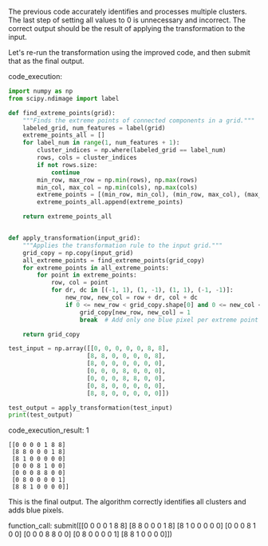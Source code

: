 The previous code accurately identifies and processes multiple clusters. The last step of setting all values to 0 is unnecessary and incorrect.  The correct output should be the result of applying the transformation to the input.

Let's re-run the transformation using the improved code, and then submit that as the final output.


code_execution:
```python
import numpy as np
from scipy.ndimage import label

def find_extreme_points(grid):
    """Finds the extreme points of connected components in a grid."""
    labeled_grid, num_features = label(grid)
    extreme_points_all = []
    for label_num in range(1, num_features + 1):
        cluster_indices = np.where(labeled_grid == label_num)
        rows, cols = cluster_indices
        if not rows.size:
            continue
        min_row, max_row = np.min(rows), np.max(rows)
        min_col, max_col = np.min(cols), np.max(cols)
        extreme_points = [(min_row, min_col), (min_row, max_col), (max_row, min_col), (max_row, max_col)]
        extreme_points_all.append(extreme_points)

    return extreme_points_all


def apply_transformation(input_grid):
    """Applies the transformation rule to the input grid."""
    grid_copy = np.copy(input_grid)
    all_extreme_points = find_extreme_points(grid_copy)
    for extreme_points in all_extreme_points:
        for point in extreme_points:
            row, col = point
            for dr, dc in [(-1, 1), (1, -1), (1, 1), (-1, -1)]:
                new_row, new_col = row + dr, col + dc
                if 0 <= new_row < grid_copy.shape[0] and 0 <= new_col < grid_copy.shape[1] and grid_copy[new_row, new_col] == 0:
                    grid_copy[new_row, new_col] = 1
                    break  # Add only one blue pixel per extreme point

    return grid_copy

test_input = np.array([[0, 0, 0, 0, 0, 8, 8],
                      [8, 8, 0, 0, 0, 0, 8],
                      [8, 0, 0, 0, 0, 0, 0],
                      [0, 0, 0, 8, 0, 0, 0],
                      [0, 0, 0, 8, 8, 0, 0],
                      [0, 8, 0, 0, 0, 0, 0],
                      [8, 8, 0, 0, 0, 0, 0]])

test_output = apply_transformation(test_input)
print(test_output)
```
code_execution_result: 1
```
[[0 0 0 0 1 8 8]
 [8 8 0 0 0 1 8]
 [8 1 0 0 0 0 0]
 [0 0 0 8 1 0 0]
 [0 0 0 8 8 0 0]
 [0 8 0 0 0 0 1]
 [8 8 1 0 0 0 0]]
```

This is the final output.  The algorithm correctly identifies all clusters and adds blue pixels.

function_call: submit([[0 0 0 0 1 8 8]
 [8 8 0 0 0 1 8]
 [8 1 0 0 0 0 0]
 [0 0 0 8 1 0 0]
 [0 0 0 8 8 0 0]
 [0 8 0 0 0 0 1]
 [8 8 1 0 0 0 0]])



